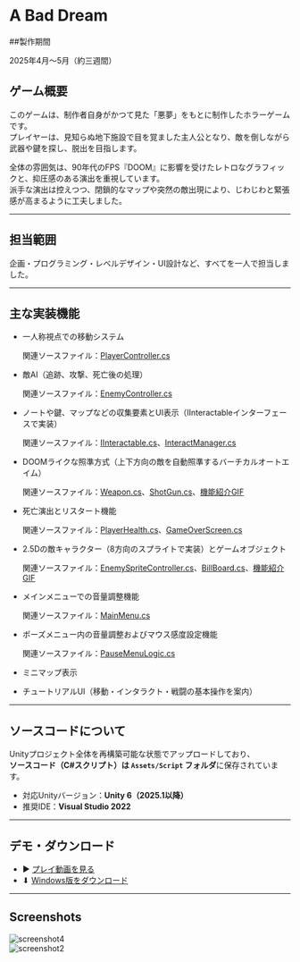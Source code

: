 #  A Bad Dream 

##製作期間

2025年4月～5月（約三週間）

##  ゲーム概要

このゲームは、制作者自身がかつて見た「悪夢」をもとに制作したホラーゲームです。  
プレイヤーは、見知らぬ地下施設で目を覚ました主人公となり、敵を倒しながら武器や鍵を探し、脱出を目指します。

全体の雰囲気は、90年代のFPS『DOOM』に影響を受けたレトロなグラフィックと、抑圧感のある演出を重視しています。  
派手な演出は控えつつ、閉鎖的なマップや突然の敵出現により、じわじわと緊張感が高まるように工夫しました。

---

##  担当範囲

企画・プログラミング・レベルデザイン・UI設計など、すべてを一人で担当しました。

---

##  主な実装機能

- 一人称視点での移動システム

  関連ソースファイル：[PlayerController.cs](Assets/Script/Player/PlayerController.cs)
  
- 敵AI（追跡、攻撃、死亡後の処理）

  関連ソースファイル：[EnemyController.cs](Assets/Script/Enemy/EnemyController.cs)
  
- ノートや鍵、マップなどの収集要素とUI表示（IInteractableインターフェースで実装）

    関連ソースファイル：[IInteractable.cs](Assets/Script/UI/IInteractable.cs)、[InteractManager.cs](Assets/Script/Environment/InteractManager.cs)
  

- DOOMライクな照準方式（上下方向の敵を自動照準するバーチカルオートエイム）

  関連ソースファイル：[Weapon.cs](Assets/Script/Weapon/Weapon.cs)、[ShotGun.cs](Assets/Script/Weapon/ShotGun.cs)、[機能紹介GIF](GIF/Aiming.gif)
  
- 死亡演出とリスタート機能

   関連ソースファイル：[PlayerHealth.cs](Assets/Script/Player/PlayerHealth.cs)、[GameOverScreen.cs](Assets/Script/UI/GameOverScreen.cs)

- 2.5Dの敵キャラクター（8方向のスプライトで実装）とゲームオブジェクト

  関連ソースファイル：[EnemySpriteController.cs](Assets/Script/Enemy/EnemySpriteController.cs)、[BillBoard.cs](Assets/Script/Enemy/Billboard.cs)、[機能紹介GIF](GIF/2.5D.gif)
 
- メインメニューでの音量調整機能

  関連ソースファイル：[MainMenu.cs](Assets/Script/UI/MainMenu.cs)
  
- ポーズメニュー内の音量調整およびマウス感度設定機能

  関連ソースファイル：[PauseMenuLogic.cs](Assets/Script/UI/PauseMenuLogic.cs)

- ミニマップ表示
  
- チュートリアルUI（移動・インタラクト・戦闘の基本操作を案内）   
  

---

##  ソースコードについて

Unityプロジェクト全体を再構築可能な状態でアップロードしており、  
**ソースコード（C#スクリプト）は `Assets/Script` フォルダ**に保存されています。  

- 対応Unityバージョン：**Unity 6（2025.1以降）**
- 推奨IDE：**Visual Studio 2022**
---

##  デモ・ダウンロード

- ▶ [プレイ動画を見る](https://drive.google.com/file/d/1blGZ7nZ8jkOo6EIAxIkqrMNwAa6JZPh8/view?usp=sharing)  
- ⬇ [Windows版をダウンロード](https://drive.google.com/file/d/1p26A7FAy_04j5gGY6WEaMCnIOoErr35r/view?usp=sharing)

---

##  Screenshots

![screenshot4](https://github.com/user-attachments/assets/015f85aa-9b01-43ee-b9e7-bca01147407c)  
![screenshot2](https://github.com/user-attachments/assets/62b340c5-602d-4b1f-8668-23e52605d99e)
